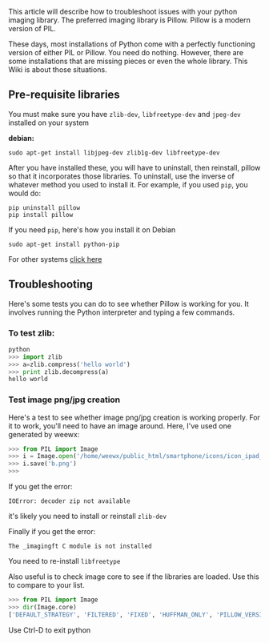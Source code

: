 This article will describe how to troubleshoot issues with your python imaging library.  The preferred imaging library is Pillow.  Pillow is a modern version of PIL.

These days, most installations of Python come with a perfectly functioning version of either PIL or Pillow. You need do nothing. However, there are some installations that are missing pieces or even the whole library. This Wiki is about those situations.

## Pre-requisite libraries

You must make sure you have `zlib-dev`, `libfreetype-dev` and `jpeg-dev` installed on your system 

**debian:**

`sudo apt-get install libjpeg-dev zlib1g-dev libfreetype-dev`

After you have installed these, you will have to uninstall, then reinstall, pillow so that it incorporates those libraries. To uninstall, use the inverse of whatever method you used to install it. For example, if you used `pip`, you would do:

```
pip uninstall pillow
pip install pillow
```

If you need `pip`, here's how you install it on Debian

`sudo apt-get install python-pip`

For other systems [click here](https://pip.pypa.io/en/latest/installing.html) 

## Troubleshooting

Here's some tests you can do to see whether Pillow is working for you. It involves running the Python interpreter and typing a few commands.

### To test zlib:

```Python
python
>>> import zlib
>>> a=zlib.compress('hello world')
>>> print zlib.decompress(a)
hello world
```

### Test image png/jpg creation

Here's a test to see whether image png/jpg creation is working properly. For it to work, you'll need to have an image around. Here, I've used one generated by weewx:

```Python
>>> from PIL import Image
>>> i = Image.open('/home/weewx/public_html/smartphone/icons/icon_ipad_x1.png')
>>> i.save('b.png')
>>>
```
If you get the error:
```
IOError: decoder zip not available
```
it's likely you need to install or reinstall `zlib-dev`

Finally if you get the error: 

`The _imagingft C module is not installed` 

You need to re-install `libfreetype`

Also useful is to check image core to see if the libraries are loaded.  Use this to compare to your list.

```Python
>>> from PIL import Image
>>> dir(Image.core)
['DEFAULT_STRATEGY', 'FILTERED', 'FIXED', 'HUFFMAN_ONLY', 'PILLOW_VERSION', 'RLE', '__doc__', '__file__', '__name__', '__package__', 'alpha_composite', 'bit_decoder', 'blend', 'convert', 'copy', 'crc32', 'draw', 'effect_mandelbrot', 'effect_noise', 'eps_encoder', 'fill', 'fli_decoder', 'font', 'getcodecstatus', 'getcount', 'gif_decoder', 'gif_encoder', 'hex_decoder', 'hex_encoder', 'jpeg_decoder', 'jpeg_encoder', 'jpeglib_version', 'linear_gradient', 'map_buffer', 'msp_decoder', 'new', 'open_ppm', 'outline', 'packbits_decoder', 'path', 'pcd_decoder', 'pcx_decoder', 'pcx_encoder', 'radial_gradient', 'raw_decoder', 'raw_encoder', 'sun_rle_decoder', 'tga_rle_decoder', 'tiff_lzw_decoder', 'wedge', 'xbm_decoder', 'xbm_encoder', 'zip_decoder', 'zip_encoder', 'zlib_version']
```

Use Ctrl-D to exit python